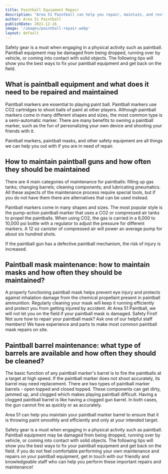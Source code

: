```yaml
---
title: Paintball Equipment Repair
description: "Area 51 Paintball can help you repair, maintain, and restore your paintball equipment to like new condition."
author: Area 51 Paintball
publishDate: 2021-12-16
image: '/images/paintball-repair.webp'
layout: default
---
```


Safety gear is a must when engaging in a physical activity such as paintball. Paintball equipment may be damaged from being dropped, running over by vehicle, or coming into contact with solid objects. The following tips will show you the best ways to fix your paintball equipment and get back on the field.


## What is paintball equipment and what does it need to be repaired and maintained


Paintball markers are essential to playing paint ball. Paintball markers use CO2 cartridges to shoot balls of paint at other players. Although paintball markers come in many different shapes and sizes, the most common type is a semi-automatic marker.  There are many benefits to owning a paintball marker, such as the fun of personalizing your own device and shooting your friends with it.


Paintball markers, paintball masks, and other safety equipment are all things we can help you out with if you are in need of repair.  


 
## How to maintain paintball guns and how often they should be maintained



There are 4 main categories of maintenance for paintballs: filling up gas tanks; changing barrels; cleaning components; and lubricating pneumatics. All these aspects of the maintenance process require special tools, but if you do not have them there are alternatives that can be used instead. 


Paintball markers come in many shapes and sizes. The most popular style is the pump-action paintball marker that uses a CO2 or compressed air tanks to propel the paintballs. When using CO2, the gas is carried in a 6,000 to 10,000 psi bottle with a regulator to adjust the pressure for different markers. A 12 oz canister of compressed air will power an average pump for about six hundred shots.  


If the paintball gun has a defective paintball mechanism, the risk of injury is increased.


## Paintball mask maintenance: how to maintain masks and how often they should be maintained?



A properly functioning paintball mask helps prevent eye injury and protects against inhalation damage from the chemical propellant present in paintball ammunition. Regularly cleaning your mask will keep it running efficiently and protect you from getting injured by accident. At Area 51 Paintball, we will not let you on the field if your paintball mask is damaged.  Safety First!  Not sure how to repair your paintball mask?  Ask one of our helpful staff members!   We have experience and parts to make most common paintball mask repairs on site.  


## Paintball barrel maintenance: what type of barrels are available and how often they should be cleaned?


The basic function of any paintball marker's barrel is to fire the paintballs at a target at high speed. If the paintball marker does not shoot accurately, its barrel may need replacement. There are two types of paintball marker barrels - open topped and closed topped. These components can get dirty, jammed up, and clogged which makes playing paintball difficult.  Having a clogged paintball barrel is like having a clogged gun barrel. In both cases, the gun cannot fire as quickly or as accurately.  


Area 51 can help you maintain your paintball marker barrel to ensure that it is throwing paint smoothly and efficiently and only at your intended target.  


Safety gear is a must when engaging in a physical activity such as paintball. Paintball equipment may be damaged from being dropped, running over by vehicle, or coming into contact with solid objects. The following tips will show you the best ways to fix your paintball equipment and get back on the field.  if you do not feel comfortable performing your own maintenance and repairs on your paintball equipment, get in touch with our friendly and knowledgeable staff who can help you perform these important repairs and maintenance!  
